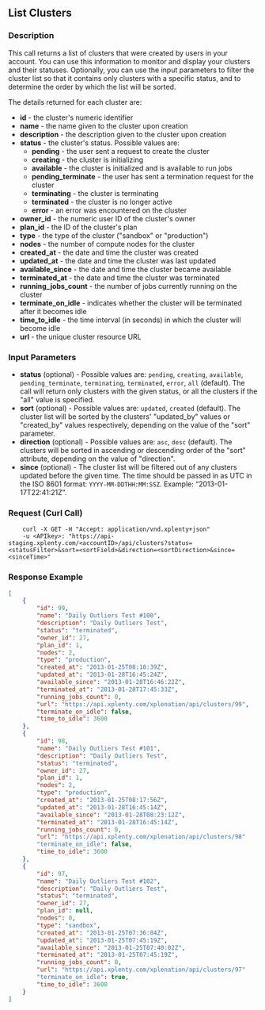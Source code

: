 ## List Clusters

### Description
This call returns a list of clusters that were created by users in your account.
You can use this information to monitor and display your clusters and their statuses.
Optionally, you can use the input parameters to filter the cluster list so that it contains
only clusters with a specific status, and to determine the order by which the list will be sorted.

The details returned for each cluster are:

* **id** - the cluster's numeric identifier
* **name** - the name given to the cluster upon creation
* **description** - the description given to the cluster upon creation
* **status** - the cluster's status. Possible values are:
    * **pending** - the user sent a request to create the cluster
    * **creating** - the cluster is initializing
    * **available** - the cluster is initialized and is available to run jobs
    * **pending_terminate** - the user has sent a termination request for the cluster
    * **terminating** - the cluster is terminating
    * **terminated** - the cluster is no longer active
    * **error** - an error was encountered on the cluster
* **owner_id** - the numeric user ID of the cluster's owner
* **plan_id** - the ID of the cluster's plan
* **type** - the type of the cluster ("sandbox" or "production")
* **nodes** - the number of compute nodes for the cluster
* **created_at** - the date and time the cluster was created
* **updated_at** - the date and time the cluster was last updated
* **available_since** - the date and time the cluster became available
* **terminated_at** - the date and time the cluster was terminated
* **running_jobs_count** - the number of jobs currently running on the cluster
* **terminate_on_idle** - indicates whether the cluster will be terminated after it becomes idle
* **time_to_idle** - the time interval (in seconds) in which the cluster will become idle
* **url** - the unique cluster resource URL

### Input Parameters
* **status** (optional) - Possible values are: ```pending```, ```creating```, ```available```, ```pending_terminate```, ```terminating```, ```terminated```, ```error```, ```all``` (default). The call will return only clusters with the given status, or all the clusters if the "all" value is specified. 
* **sort** (optional) - Possible values are: ```updated```, ```created``` (default). The cluster list will be sorted by the clusters' "updated_by" values or "created_by" values respectively, depending on the value of the "sort" parameter.
* **direction** (optional) - Possible values are: ```asc```, ```desc``` (default). The clusters will be sorted in ascending or descending order of the "sort" attribute, depending on the value of "direction".
* **since** (optional) - The cluster list will be filtered out of any clusters updated before the given time. The time should be passed in as UTC in the ISO 8601 format: ```YYYY-MM-DDTHH:MM:SSZ```. Example: “2013-01-17T22:41:21Z”.

### Request (Curl Call)
```shell
    curl -X GET -H "Accept: application/vnd.xplenty+json" 
    -u <APIkey>: "https://api-staging.xplenty.com/<accountID>/api/clusters?status=<statusFilter>&sort=<sortField>&direction=<sortDirection>&since=<sinceTime>"
```

### Response Example
```json
[
    {
        "id": 99,
        "name": "Daily Outliers Test #100",
        "description": "Daily Outliers Test",
        "status": "terminated",
        "owner_id": 27,
        "plan_id": 1,
        "nodes": 2,
        "type": "production",
        "created_at": "2013-01-25T08:18:39Z",
        "updated_at": "2013-01-28T16:45:24Z",
        "available_since": "2013-01-28T16:46:22Z",
        "terminated_at": "2013-01-28T17:45:33Z",
        "running_jobs_count": 0,
        "url": "https://api.xplenty.com/xplenation/api/clusters/99",
        "terminate_on_idle": false,
        "time_to_idle": 3600
    },
    {
        "id": 98,
        "name": "Daily Outliers Test #101",
        "description": "Daily Outliers Test",
        "status": "terminated",
        "owner_id": 27,
        "plan_id": 1,
        "nodes": 2,
        "type": "production",
        "created_at": "2013-01-25T08:17:56Z",
        "updated_at": "2013-01-28T16:45:14Z",
        "available_since": "2013-01-28T08:23:12Z",
        "terminated_at": "2013-01-28T16:45:14Z",
        "running_jobs_count": 0,
        "url": "https://api.xplenty.com/xplenation/api/clusters/98"
        "terminate_on_idle": false,
        "time_to_idle": 3600
    },
    {
        "id": 97,
        "name": "Daily Outliers Test #102",
        "description": "Daily Outliers Test",
        "status": "terminated",
        "owner_id": 27,
        "plan_id": null,
        "nodes": 0,
        "type": "sandbox",
        "created_at": "2013-01-25T07:36:04Z",
        "updated_at": "2013-01-25T07:45:19Z",
        "available_since": "2013-01-25T07:40:02Z",
        "terminated_at": "2013-01-25T07:45:19Z",
        "running_jobs_count": 0,
        "url": "https://api.xplenty.com/xplenation/api/clusters/97"
        "terminate_on_idle": true,
        "time_to_idle": 3600
    }
]
```
